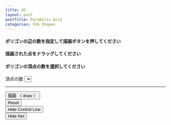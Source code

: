 ```yaml
---
title: d3
layout: post
postTitle: Parabolic Arc2
categories: SVG Shapes
---
```


<div class="row">
  <div class="col-sm-6">
    <h4 class="text-white">ポリゴンの辺の数を指定して描画ボタンを押してください</h4>
    <h4 class="text-white">描画された点をドラッグしてください</h4>
    <div id="svg01"></div>
  </div>
  <div class="col-sm-6">
    <div class="btn-group-vertical">
      <h4>ポリゴンの頂点の数を選択してください</h4>
      <span class="label">頂点の数</span>
      <select data-bind="options: polygon,
                       value: selectedPolygon,
                       valueAllowUnset: true"></select>
      <hr>
      <button 
        data-bind="click:draw" 
        id="drawBtn" 
        class="btn btn-info"
      >
        描画 （ draw ）
      </button>
      <br>
      <button data-bind="click:reset" class="btn btn-danger">Reset</button>
      <br>
      <button 
        data-bind="click:control" 
        id="controlBtn" 
        class="btn btn-warning"
      >
        Hide Control Line
      </button>
      <br>
      <button 
        data-bind="click:net" 
        id="netBtn" 
        class="btn btn-warning"
      >
        Hide Net
      </button>
    </div>
  </div>
</div>

<script type="text/javascript" src="http://cdn.mathjax.org/mathjax/latest/MathJax.js?config=TeX-AMS-MML_SVG"></script>
<script src="http://d3js.org/d3.v3.min.js"></script>
<script src="{{site.url}}/js/knockout-3.1.0.js" charset="utf-8"></script>

<script type="text/javascript">
/**
  ApplicationViewModel
**/
function AppViewModel() {

  // Point Object
  function Point(x, y){
    this.x = x;
    this.y = y;
    return this;
  };

  // ko variables
  var self = this;
  // 頂点
  polygon = [3,4,5,6,7,8,9,10,11,12];
  self.selectedPolygon = ko.observable(polygon[0]);

  // variables
  var vertex　= []; // ポリゴンの頂点座標
  var controlPoints = []; // 制御点の座標
    
  var Q =[]; // point between A and B
  var R =[]; // point between B and C
  var P =[]; // touching point

  var width = 450,
     height = 450;

  // constants     
  var radiusOfControlPoints = 5;
  var radiusOfSepPoints = 2;  
  var colorOfControlPoints = "gold";
  var colorOfSepPoints = "grey"; 
  var colorOfControlLines = "#fff";
  var colorOfSepLines = "#ff0"; 
  var colorOfParabola = "lime"; 

  // svg 追加 
  var svg01 = d3.select("#svg01")
                .append("svg")
                .attr("height",height)
                .attr("width",width)
                .style("background","#111");

  // accessor function
  var polyLine = d3.svg.line()
                .x(function(d) { return d.x; })
                .y(function(d) { return d.y; })
                .interpolate("linear");  
  var parabola = d3.svg.line()
                .x(function(d) { return d.x; })
                .y(function(d) { return d.y; })
                .interpolate("linear");  
 
 /* ポリゴンの頂点座標を計算 */
 function getPolygon(sides){

    var pi = Math.PI;  
    var x,y;
    var radius = 200;
    var step = 2*pi / sides

    for (var i = 0; i < sides; i++) {

      x = radius * Math.cos(step*i)+width/2;
      y = radius * Math.sin(step*i)+height/2;

      vertex.push(new Point(x,y));

    };
 
 }; 

 /* 制御点の座標を計算 */
 function getControlPoints(sides){

  var Mx,My;
  var j;
  var t=0.5;
    for (var i=0; i<sides; i++){
      j = i+1;
      if (j == sides){ j = 0;};
      Mx = (1-t)*vertex[i].x + t*vertex[j].x;
      My = (1-t)*vertex[i].y + t*vertex[j].y;
      controlPoints.push(new Point(Mx,My));
      controlPoints.push(new Point(vertex[j].x,vertex[j].y));
    }
 };

 /* draw Net  */
 function drawNet(sides){
    Q=[];
    R=[];
    P=[];
    for (var i=0;i<controlPoints.length;i=i+2){
      getQR(i) 
    }

   // draw lines QR
    svg01.selectAll(".net")
      .data(Q)
     .enter()
      .append("line")
      .attr("x1",function(d){return d.x;})
      .attr("y1",function(d){return d.y;})
      .attr("x2",function(d,i){return R[i].x;})
      .attr("y2",function(d,i){return R[i].y;})
      .attr("class","net")
      .attr("id",function(d,i){return "net" + i;})
      .attr("stroke",function(){return colorOfSepLines;})
      .attr("opacity",1);
 
 }

 function getQR(i){

    var Ax,Ay,Bx,By,Cx,Cy,Qx,Qy,Rx,Ry,Px,Py;
    var j=i+2;
    if (j==controlPoints.length){j=0;};

    Ax = controlPoints[i].x;
    Ay = controlPoints[i].y;
    Bx = controlPoints[i+1].x;
    By = controlPoints[i+1].y;
    Cx = controlPoints[j].x;
    Cy = controlPoints[j].y;

    for (var t=0;t<=1;t=t+0.05){
      Qx = (1-t)*Ax + t*Bx;
      Qy = (1-t)*Ay + t*By;
      Q.push(new Point(Qx,Qy));
      Rx = (1-t)*Bx + t*Cx;
      Ry = (1-t)*By + t*Cy;
      R.push(new Point(Rx,Ry));
      Px = (1-t)*Qx + t*Rx;
      Py = (1-t)*Qy + t*Ry;
      P.push(new Point(Px,Py));
    };
 };

 //　初期描画処理
 this.draw=function(){

    vertex =[];
    controlPoints = [];

    svg01.selectAll(".controlLines").remove();
    svg01.selectAll(".controlPoints").remove();

    // ポリゴンの頂点座標を計算
    getPolygon(self.selectedPolygon());

    // 制御点の座標を計算
    getControlPoints(self.selectedPolygon());


    // draw net
    drawNet(self.selectedPolygon());  

    // draw parabola
    svg01.append("path")
       .attr("d", function(){return parabola(P) + "Z"})
       .attr("stroke", function(){return colorOfParabola})
       .attr("stroke-width", 3)
       .attr("fill", "none")
       .attr("class","parabola")
       .attr("opacity",1);
/*
    svg01.selectAll(".controlPoints")
        .remove();
*/
    // draw controlLines
    svg01.append("path")
       .attr("d", function(d) { 
          return polyLine(controlPoints) + "Z"; }) //<- Z コマンドで線を閉じる
       .attr("stroke", function(){return colorOfControlLines})
       .attr("stroke-width", 3)
       .attr("fill", "none")
       .attr("class","controlLines")
       .attr("opacity",1);

    // draw control Points   
    svg01.selectAll(".controlPoints")
      .data(controlPoints)
     .enter()
      .append("circle")
      .attr("cx",function(d){return d.x;})
      .attr("cy",function(d){return d.y;})
      .attr("r",function(){return radiusOfControlPoints})
      .attr("class","controlPoints")
      .attr("id", function(d,i){
        return i;
      })
      .style("fill",function(d,i){return colorOfControlPoints;})
      .call(drag);

 };

  //　
 function redraw(){

    // draw net
    Q=[];
    R=[];
    P=[];
    for (var i=0;i<controlPoints.length;i=i+2){
      getQR(i) 
    }

    // draw Q and R
    for (var i= 0; i<Q.length; i++){
    // draw lines QR
      var elNm = "#net" + i;
      var el = svg01.select(elNm);
    
      el.transition()
      .duration(0)
      .attr("x1",function(){return Q[i].x;})
      .attr("y1",function(){return Q[i].y;})
      .attr("x2",function(){return R[i].x;})
      .attr("y2",function(){return R[i].y;})
      .attr("class","net")
      .attr("stroke",function(){return colorOfSepLines;});
    }  

    // draw parabola
    svg01.selectAll(".parabola")
       .transition()
       .duration(0) 
       .attr("d", function(){return parabola(P) + "Z"})
       .attr("stroke", function(){return colorOfParabola})
       .attr("stroke-width", 3)
       .attr("fill", "none")
       .attr("class","parabola");
 
    // draw controlLines
    svg01.selectAll(".controlLines")
       .transition()
       .duration(0) 
       .attr("d", function(d) { 
          return polyLine(controlPoints) + "Z"; }) //<- Z コマンドで線を閉じる
       .attr("stroke", function(){return colorOfControlLines})
       .attr("stroke-width", 3)
       .attr("fill", "none")
       .attr("class","controlLines");
 };

  this.reset = function(){

    svg01.selectAll(".controlPoints")
        .remove();
    svg01.selectAll(".controlLines")
        .remove();
    svg01.selectAll(".net")
        .remove();
    svg01.selectAll(".parabola")
        .remove();

    controlPoints = []; 
    Q = [];
    R = [];
    P = [];

    $("#controlBtn").html("Hide Control Line")          
                  .removeClass("btn-success")
                  .addClass("btn-warning");          
    $("#netBtn").html("Hide Net")          
                  .removeClass("btn-success")
                  .addClass("btn-warning");          
            

  };
  
  this.control = function(){
    if (P.length==0){return};

    var opacity = svg01.select(".controlLines")
                            .attr("opacity");
                            
    if (opacity==0){
      $("#controlBtn").html("Hide Control Line")          
                    .removeClass("btn-success")
                    .addClass("btn-warning");          
    } else {
      $("#controlBtn").html("Show Control Line")
                    .removeClass("btn-warning")
                    .addClass("btn-success");          
    };                        
    svg01.select(".controlLines")
            .attr("opacity",function(){
              return opacity==0?1:0;
            })
  }
  this.net = function(){
    if (P.length==0){return};

    var opacity = svg01.selectAll(".net")
                            .attr("opacity");
                            
    if (opacity==0){
      $("#netBtn").html("Hide Net")          
                    .removeClass("btn-success")
                    .addClass("btn-warning");          
    } else {
      $("#netBtn").html("Show Net")
                    .removeClass("btn-warning")
                    .addClass("btn-success");          
    };                        
    svg01.selectAll(".net")
            .attr("opacity",function(){
              return opacity==0?1:0;
            })
  }

  // ドラッグ時の挙動
  var drag = d3.behavior.drag()
        //ドラッグ開始時の処理
       .on("dragstart", function(){
            d3.select(this).attr("opacity",0.4)
          }) 
       　//ドラッグ中の処理
       .on("drag", dragmove)
        //ドラッグ終了時の処理
       .on("dragend", function(){ 
            d3.select(this).attr("opacity",1)
  });

  // ドラッグ中の制御　画面をはみ出さない
  function dragmove(d){
    var cPoint = d3.select(this);
    var i = cPoint.attr("id");
    cPoint
      .attr("cx", 
        d.x = Math.max(radiusOfControlPoints, Math.min(width - radiusOfControlPoints, d3.event.x)))
      .attr("cy", 
        d.y = Math.max(radiusOfControlPoints, Math.min(height - radiusOfControlPoints, d3.event.y)));
 
    controlPoints[i][0] = cPoint.attr("cx");
    controlPoints[i][1] = cPoint.attr("cy"); 

    redraw(); 

  };              


};

// Activates knockout.js
ko.applyBindings(new AppViewModel());

</script>
